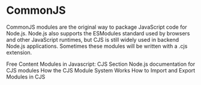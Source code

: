# CommonJS

CommonJS modules are the original way to package JavaScript code for Node.js. Node.js also supports the ESModules standard used by browsers and other JavaScript runtimes, but CJS is still widely used in backend Node.js applications. Sometimes these modules will be written with a .cjs extension.

<ResourceGroupTitle>Free Content</ResourceGroupTitle>
<BadgeLink colorScheme='yellow' badgeText='Read' href='https://www.freecodecamp.org/news/modules-in-javascript/#commonjsmodules'>Modules in Javascript: CJS Section</BadgeLink>
<BadgeLink colorScheme='yellow' badgeText='Read' href='https://nodejs.org/api/modules'>Node.js documentation for CJS modules</BadgeLink>
<BadgeLink colorScheme='yellow' badgeText='Read' href='https://blog.risingstack.com/node-js-at-scale-module-system-commonjs-require/'>How the CJS Module System Works</BadgeLink>
<BadgeLink colorScheme='purple' badgeText='Watch' href='https://www.youtube.com/watch?v=XTND4rjATXA'>How to Import and Export Modules in CJS</BadgeLink>